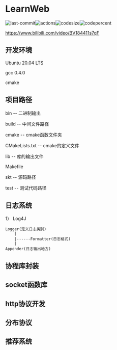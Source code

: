 # LearnWeb
![last-commit](https://img.shields.io/github/last-commit/SkTsKtSkT1/LearnWeb)![actions](https://img.shields.io/github/actions/workflow/status/SkTsKtSkT1/LearnWeb/actions.yml)![codesize](https://img.shields.io/github/languages/code-size/SkTsKtSkT1/LearnWeb)![codepercent](https://img.shields.io/github/languages/top/SkTsKtSkT1/LearnWeb)

https://www.bilibili.com/video/BV184411s7qF
## 开发环境
Ubuntu 20.04 LTS

gcc 0.4.0

cmake

## 项目路径
bin -- 二进制输出

build -- 中间文件路径

cmake -- cmake函数文件夹

CMakeLists.txt -- cmake的定义文件

lib -- 库的输出文件

Makefile 

skt -- 源码路径

test -- 测试代码路径

## 日志系统
1）
    Log4J
    
    Logger(定义日志类别)
        |
        |------Formatter(日志格式)
        |
    Appender(日志输出地方)

    
## 协程库封装

## socket函数库

## http协议开发

## 分布协议

## 推荐系统